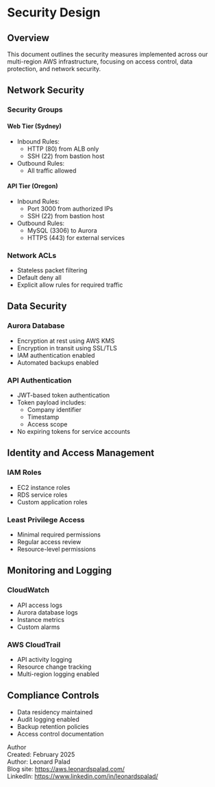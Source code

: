 # Security Design

## Overview
This document outlines the security measures implemented across our multi-region AWS infrastructure, focusing on access control, data protection, and network security.

## Network Security
### Security Groups
#### Web Tier (Sydney)
- Inbound Rules:
  - HTTP (80) from ALB only
  - SSH (22) from bastion host
- Outbound Rules:
  - All traffic allowed

#### API Tier (Oregon)
- Inbound Rules:
  - Port 3000 from authorized IPs
  - SSH (22) from bastion host
- Outbound Rules:
  - MySQL (3306) to Aurora
  - HTTPS (443) for external services

### Network ACLs
- Stateless packet filtering
- Default deny all
- Explicit allow rules for required traffic

## Data Security
### Aurora Database
- Encryption at rest using AWS KMS
- Encryption in transit using SSL/TLS
- IAM authentication enabled
- Automated backups enabled

### API Authentication
- JWT-based token authentication
- Token payload includes:
  - Company identifier
  - Timestamp
  - Access scope
- No expiring tokens for service accounts

## Identity and Access Management
### IAM Roles
- EC2 instance roles
- RDS service roles
- Custom application roles

### Least Privilege Access
- Minimal required permissions
- Regular access review
- Resource-level permissions

## Monitoring and Logging
### CloudWatch
- API access logs
- Aurora database logs
- Instance metrics
- Custom alarms

### AWS CloudTrail
- API activity logging
- Resource change tracking
- Multi-region logging enabled

## Compliance Controls
- Data residency maintained
- Audit logging enabled
- Backup retention policies
- Access control documentation

Author  
Created: February 2025  
Author: Leonard Palad  
Blog site: https://aws.leonardspalad.com/  
LinkedIn: https://www.linkedin.com/in/leonardspalad/
